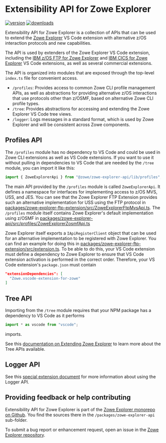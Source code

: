 # Extensibility API for Zowe Explorer

[![version](https://img.shields.io/npm/v/@zowe/zowe-explorer-api)](https://img.shields.io/npm/v/@zowe/zowe-explorer-api)
[![downloads](https://img.shields.io/npm/dt/@zowe/zowe-explorer-api)](https://img.shields.io/npm/dt/@zowe/zowe-explorer-api)

Extensibility API for Zowe Explorer is a collection of APIs that can be used to extend the [Zowe Explorer](https://github.com/zowe/zowe-explorer-vscode) VS Code extension with alternative z/OS interaction protocols and new capabilities.

The API is used by extenders of the Zowe Explorer VS Code extension, including the [IBM z/OS FTP for Zowe Explorer](https://github.com/zowe/zowe-explorer-vscode/tree/main/packages/zowe-explorer-ftp-extension) and [IBM CICS for Zowe Explorer](https://github.com/zowe/cics-for-zowe-client/tree/main/packages/vsce) VS Code extensions, as well as several commercial extensions.

The API is organized into modules that are exposed through the top-level `index.ts` file for convenient access.

- `/profiles`: Provides access to common Zowe CLI profile management APIs, as well as abstractions for providing alternative z/OS interactions that use protocols other than z/OSMF, based on alternative Zowe CLI profile types.
- `/tree`: Provides abstractions for accessing and extending the Zowe Explorer VS Code tree views.
- `/logger`: Logs messages in a standard format, which is used by Zowe Explorer and will be consistent across Zowe components.

## Profiles API

The `/profiles` module has no dependency to VS Code and could be used in Zowe CLI extensions as well as VS Code extensions. If you want to use it without pulling in dependencies to VS Code that are needed by the `/tree` module, you can import it like this:

```ts
import { ZoweExplorerApi } from "@zowe/zowe-explorer-api/lib/profiles";
```

The main API provided by the `/profiles` module is called `ZoweExplorerApi`. It defines a namespace for interfaces for implementing access to z/OS MVS, USS, and JES. You can see that the Zowe Explorer FTP Extension provides such an alternative implementation for USS using the FTP protocol in [packages/zowe-explorer-ftp-extension/src/ZoweExplorerFtpMvsApi.ts](https://github.com/zowe/zowe-explorer-vscode/tree/main/packages/zowe-explorer-ftp-extension/src/ZoweExplorerFtpMvsApi.ts). The `/profiles` module itself contains Zowe Explorer's default implementation using z/OSMF in [packages/zowe-explorer-api/src/profiles/ZoweExplorerZosmfApi.ts](https://github.com/zowe/zowe-explorer-vscode/tree/main/packages/zowe-explorer-api/src/profiles/ZoweExplorerZosmfApi.ts)

Zowe Explorer itself exports a `IApiRegisterClient` object that can be used for an alternative implementation to be registered with Zowe Explorer. You can find an example for doing this in [packages/zowe-explorer-ftp-extension/src/extension.ts](https://github.com/zowe/zowe-explorer-vscode/tree/main/packages/zowe-explorer-ftp-extension/src/extension.ts). To be able to do this, your VS Code extension must define a dependency to Zowe Explorer to ensure that VS Code extension activation is performed in the correct order. Therefore, your VS Code extension's `package.json` must contain

```json
"extensionDependencies": [
  "Zowe.vscode-extension-for-zowe"
]
```

## Tree API

Importing from the `/tree` module requires that your NPM package has a dependency to VS Code as it performs

```ts
import * as vscode from "vscode";
```

imports.

See this [documentation on Extending Zowe Explorer](https://github.com/zowe/zowe-explorer-vscode/wiki/Extending-Zowe-Explorer) to learn more about the Tree APIs available.

## Logger API

See this [special extension document](https://github.com/zowe/zowe-explorer-vscode/wiki/Error-Handling-for-Extenders#logging-of-error-message) for more information about using the Logger API.

## Providing feedback or help contributing

Extensibility API for Zowe Explorer is part of the [Zowe Explorer monorepo on Github](https://github.com/zowe/zowe-explorer-vscode). You find the sources there in the `/packages/zowe-explorer-api` sub-folder.

To submit a bug report or enhancement request, open an issue in the [Zowe Explorer repository](https://github.com/zowe/zowe-explorer-vscode/issues).
